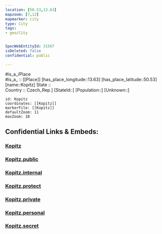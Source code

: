```yaml
---
location: [50.53,13.63] 
mapzoom: [7,12] 
mapmarker: city 
type: City
tags:
- geo/City


SpocWebEntityId: 31567
isDeleted: false
confidential: public

---
```

#is_a_/Place  
#is_a_ :: [[Place]] 
[has_place_longitude::13.63] 
[has_place_latitude::50.53] 
[name::Kopitz] 
State ::  
Country :: Czech_Rep.] 
[StateId::] 
[Population::] 
[Unknown::] 


```leaflet
id: Kopitz
coordinates: [[Kopitz]] 
markerFile: [[Kopitz]] 
defaultZoom: 11 
maxZoom: 18
```


## Confidential Links & Embeds: 

### [Kopitz](/_Standards/Earth/Continent/Europe/Europe~Central/Czech_Republic/regions~Czech_Republic/Ústecký/City/Kopitz.md) 

### [Kopitz.public](/_public/Earth/Continent/Europe/Europe~Central/Czech_Republic/regions~Czech_Republic/Ústecký/City/Kopitz.public.md) 

### [Kopitz.internal](/_internal/Earth/Continent/Europe/Europe~Central/Czech_Republic/regions~Czech_Republic/Ústecký/City/Kopitz.internal.md) 

### [Kopitz.protect](/_protect/Earth/Continent/Europe/Europe~Central/Czech_Republic/regions~Czech_Republic/Ústecký/City/Kopitz.protect.md) 

### [Kopitz.private](/_private/Earth/Continent/Europe/Europe~Central/Czech_Republic/regions~Czech_Republic/Ústecký/City/Kopitz.private.md) 

### [Kopitz.personal](/_personal/Earth/Continent/Europe/Europe~Central/Czech_Republic/regions~Czech_Republic/Ústecký/City/Kopitz.personal.md) 

### [Kopitz.secret](/_secret/Earth/Continent/Europe/Europe~Central/Czech_Republic/regions~Czech_Republic/Ústecký/City/Kopitz.secret.md)


